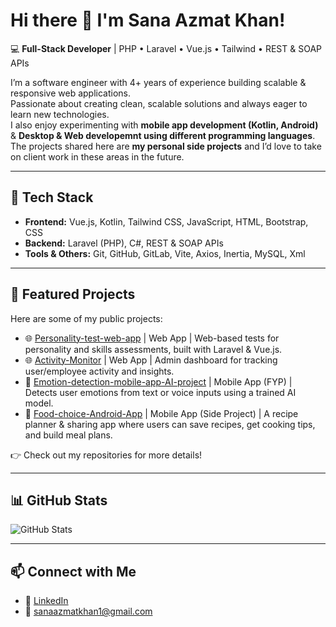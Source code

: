 # Hi there 👋 I'm Sana Azmat Khan!

💻 **Full-Stack Developer** | PHP • Laravel • Vue.js • Tailwind • REST & SOAP APIs  

I’m a software engineer with 4+ years of experience building scalable & responsive web applications.  
Passionate about creating clean, scalable solutions and always eager to learn new technologies.  
I also enjoy experimenting with **mobile app development (Kotlin, Android)** & **Desktop & Web developemnt using different programming languages**. The projects shared here are **my personal side projects** and I’d love to take on client work in these areas in the future.  

---

## 🚀 Tech Stack
- **Frontend:** Vue.js, Kotlin, Tailwind CSS, JavaScript, HTML, Bootstrap, CSS
- **Backend:** Laravel (PHP), C#, REST & SOAP APIs 
- **Tools & Others:** Git, GitHub, GitLab, Vite, Axios, Inertia, MySQL, Xml

---

## 📂 Featured Projects
Here are some of my public projects:  

- 🌐 [Personality-test-web-app](https://github.com/SanaAzmatKhan/Personality-test-web-app) | Web App | Web-based tests for personality and skills assessments, built with Laravel & Vue.js.
- 🌐 [Activity-Monitor](https://github.com/SanaAzmatKhan/Activity-Monitor) | Web App | Admin dashboard for tracking user/employee activity and insights.
- 📱 [Emotion-detection-mobile-app-AI-project](https://github.com/SanaAzmatKhan/Emotion-detection-mobile-app-AI-project) | Mobile App (FYP) | Detects user emotions from text or voice inputs using a trained AI model.
- 📱 [Food-choice-Android-App](https://github.com/SanaAzmatKhan/Food-choice-Android-App) | Mobile App (Side Project) | A recipe planner & sharing app where users can save recipes, get cooking tips, and build meal plans.

👉 Check out my repositories for more details!  

---

## 📊 GitHub Stats
![GitHub Stats](https://github-readme-stats.vercel.app/api?username=SanaAzmatKhan&show_icons=true&theme=tokyonight)  

---

## 📫 Connect with Me
- 💼 [LinkedIn](https://www.linkedin.com/in/sana-azmat-khan/)  
- 📧 sanaazmatkhan1@gmail.com
